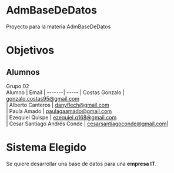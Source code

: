 # AdmBaseDeDatos
Proyecto para la materia AdmBaseDeDatos


# Objetivos 

## Alumnos
Grupo 02<br>
Alumno | Email |
-------| ----- |
Costas Gonzalo | gonzalo.costas95@gmail.com<br>|
Alberto Canteros |  danyflech@gmail.com<br>|
Paula Amado  |  paulagaamado@gmail.com<br>|
Ezequiel Quispe | ezequiel.q168@gmail.com<br>|
Cesar Santiago Andrés Conde | cesarsantiagoconde@gmail.com|

# Sistema Elegido 
Se quiere desarrollar una base de datos para una __empresa IT__.


